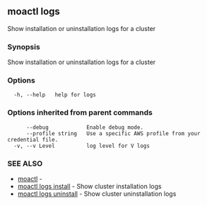## moactl logs

Show installation or uninstallation logs for a cluster

### Synopsis

Show installation or uninstallation logs for a cluster

### Options

```
  -h, --help   help for logs
```

### Options inherited from parent commands

```
      --debug            Enable debug mode.
      --profile string   Use a specific AWS profile from your credential file.
  -v, --v Level          log level for V logs
```

### SEE ALSO

* [moactl](moactl.md)	 - 
* [moactl logs install](moactl_logs_install.md)	 - Show cluster installation logs
* [moactl logs uninstall](moactl_logs_uninstall.md)	 - Show cluster uninstallation logs

